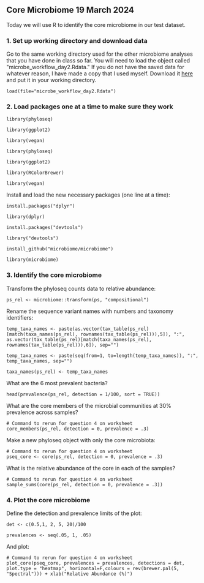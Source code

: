 ## Core Microbiome 19 March 2024

Today we will use R to identify the core microbiome in our test dataset. 

### 1. Set up working directory and download data

Go to the same working directory used for the other microbiome analyses that you have done in class so far. You will need to
load the object called "microbe_workflow_day2.Rdata." If you do not have the saved data for whatever reason, I have made a 
copy that I used myself. Download it [here](https://drive.google.com/file/d/1E0_NrX0AsbOpX71Qek9tYMRXy0TJdUCz/view?usp=drive_link) and put it 
in your working directory.

    load(file="microbe_workflow_day2.Rdata")

### 2. Load packages one at a time to make sure they work

    library(phyloseq)

    library(ggplot2)

    library(vegan)
    
    library(phyloseq)

    library(ggplot2)

    library(RColorBrewer)

    library(vegan)

Install and load the new necessary packages (one line at a time):

    install.packages("dplyr")

    library(dplyr)
    
    install.packages("devtools")

    library("devtools")

    install_github("microbiome/microbiome")

    library(microbiome)


### 3. Identify the core microbiome

Transform the phyloseq counts data to relative abundance:

    ps_rel <- microbiome::transform(ps, "compositional")

Rename the sequence variant names with numbers and taxonomy identifiers:

    temp_taxa_names <- paste(as.vector(tax_table(ps_rel)[match(taxa_names(ps_rel), rownames(tax_table(ps_rel))),5]), ":", as.vector(tax_table(ps_rel)[match(taxa_names(ps_rel), rownames(tax_table(ps_rel))),6]), sep="")
    
    temp_taxa_names <- paste(seq(from=1, to=length(temp_taxa_names)), ":", temp_taxa_names, sep="")
    
    taxa_names(ps_rel) <- temp_taxa_names
    
What are the 6 most prevalent bacteria?

    head(prevalence(ps_rel, detection = 1/100, sort = TRUE))

What are the core members of the microbial communities at 30% prevalence across samples?

    # Command to rerun for question 4 on worksheet
    core_members(ps_rel, detection = 0, prevalence = .3) 

Make a new phyloseq object with only the core microbiota:

    # Command to rerun for question 4 on worksheet
    pseq_core <- core(ps_rel, detection = 0, prevalence = .3) 
    
What is the relative abundance of the core in each of the samples?

    # Command to rerun for question 4 on worksheet
    sample_sums(core(ps_rel, detection = 0, prevalence = .3)) 

### 4. Plot the core microbiome

Define the detection and prevalence limits of the plot:
   
    det <- c(0.5,1, 2, 5, 20)/100

    prevalences <- seq(.05, 1, .05)

And plot:

    # Command to rerun for question 4 on worksheet
    plot_core(pseq_core, prevalences = prevalences, detections = det, plot.type = "heatmap", horizontal=F,colours = rev(brewer.pal(5, "Spectral"))) + xlab("Relative Abundance (%)")



